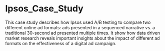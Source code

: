 # Ipsos_Case_Study
This case study describes how Ipsos used A/B testing to compare two different online ad formats: ads presented in a sequenced narrative vs. a traditional 30-second ad presented multiple times. It show how data driven market research reveals important insights about the impact of different ad formats on the effectiveness of a digital ad campaign.
